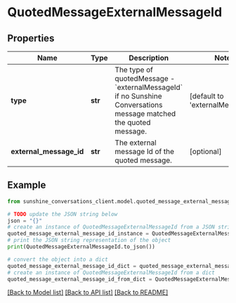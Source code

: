 # QuotedMessageExternalMessageId


## Properties

Name | Type | Description | Notes
------------ | ------------- | ------------- | -------------
**type** | **str** | The type of quotedMessage - &#x60;externalMessageId&#x60; if no Sunshine Conversations message matched the quoted message. | [default to 'externalMessageId']
**external_message_id** | **str** | The external message Id of the quoted message. | [optional] 

## Example

```python
from sunshine_conversations_client.model.quoted_message_external_message_id import QuotedMessageExternalMessageId

# TODO update the JSON string below
json = "{}"
# create an instance of QuotedMessageExternalMessageId from a JSON string
quoted_message_external_message_id_instance = QuotedMessageExternalMessageId.from_json(json)
# print the JSON string representation of the object
print(QuotedMessageExternalMessageId.to_json())

# convert the object into a dict
quoted_message_external_message_id_dict = quoted_message_external_message_id_instance.to_dict()
# create an instance of QuotedMessageExternalMessageId from a dict
quoted_message_external_message_id_from_dict = QuotedMessageExternalMessageId.from_dict(quoted_message_external_message_id_dict)
```
[[Back to Model list]](../README.md#documentation-for-models) [[Back to API list]](../README.md#documentation-for-api-endpoints) [[Back to README]](../README.md)


